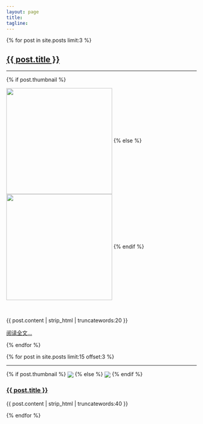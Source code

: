 ```yaml
---
layout: page
title:
tagline:
---
```

<div class="row">
    {% for post in site.posts limit:3 %}
    <div class="span4">
        <div class="index-post-title">
            <a href="{{ BASE_PATH }}{{ post.url }}"><h2>{{ post.title }}</h2></a>
        </div>
        <hr />
        <p>{% if post.thumbnail %}</p>
        <img src="{{ post.thumbnail }}" style="height: 280px;" align="center"/>
        {% else %}
        <img src="/images/nothumbnail.png" style="height: 280px;" align="center"/>
        {% endif %}
        <p>&nbsp;</p>
        <div>
            {{ post.content | strip_html | truncatewords:20 }}
        </div>
        <p>
            <a class="btn" href="{{ BASE_PATH }}{{ post.url }}">阅读全文...</a>
        </p>
    </div>
    {% endfor %}
</div>

{% for post in site.posts limit:15 offset:3 %}
<hr />
<div class="row">
    <div class="span2">
        {% if post.thumbnail %}
            <img src="{{ post.thumbnail }}" align="center" />
        {% else %}
            <img src="/images/nothumbnail.png" align="center"/>
        {% endif %}
    </div>
    <div class="span10">
        <p>
            <a href="{{ BASE_PATH }}{{ post.url }}">
                <h3>{{ post.title }}</h3>
            </a>
        </p>
        <p>{{ post.content | strip_html | truncatewords:40 }}</p>
    </div>
</div>
{% endfor %}
